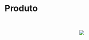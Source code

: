 # Produto
<!DOCTYPE html>
<html>
</html>
<head>
    <meta charset=”UTF-8”>
    <title>Produtos - Barbearia Alura</title>
</head>
<title>Produtos - Barbearia Alura</title>
<link rel=”stylesheet” href=”Produtos.css”>
<body>
    <header>
    </header>
    </body>
    <header>
        <image src =”logo.png”></image>
        </header>
        
